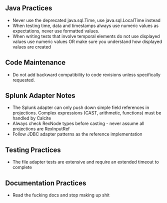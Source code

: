 ## Java Practices

- Never use the deprecated java.sql.Time, use java.sql.LocalTime instead
- When testing time, data and timestamps always use numeric values as expectations, never use formatted values.
- When writing tests that involve temporal elements do not use displayed values use numeric values OR make sure you understand how displayed values are created

## Code Maintenance

- Do not add backward compatibility to code revisions unless specifically requested.

## Splunk Adapter Notes

- The Splunk adapter can only push down simple field references in projections. Complex expressions (CAST, arithmetic, functions) must be handled by Calcite
- Always check RexNode types before casting - never assume all projections are RexInputRef
- Follow JDBC adapter patterns as the reference implementation

## Testing Practices

- The file adapter tests are extensive and require an extended timeout to complete

## Documentation Practices

- Read the fucking docs and stop making up shit